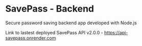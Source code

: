 # SavePass - Backend

Secure password saving backend app developed with Node.js

Link to lastest deployed SavePass API v2.0.0 - https://api-savepass.onrender.com
